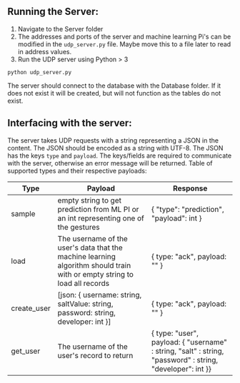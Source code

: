 ## Running the Server:
1. Navigate to the Server folder
2. The addresses and ports of the server and machine learning Pi's can be modified in the `udp_server.py` file. Maybe move this to a file later to read in address values.
3. Run the UDP server using Python > 3
```
python udp_server.py
```
The server should connect to the database with the Database folder. If it does not exist it will be created, but will not function as the tables do not exist.

## Interfacing with the server:
The server takes UDP requests with a string representing a JSON in the content. The JSON should be encoded as a string with UTF-8.
The JSON has the keys `type` and `payload`. The keys/fields are required to communicate with the server, otherwise an error message will be returned.
Table of supported types and their respective payloads:

Type | Payload | Response |
---- | ------- | -------- |
sample | empty string to get prediction from ML PI or an int representing one of the gestures | { "type": "prediction", "payload": int }
load | The username of the user's data that the machine learning algorithm should train with or empty string to load all records  | { type: "ack", payload: "" }
create_user | [json: { username: string, saltValue: string, password: string, developer: int }] | { type: "ack", payload: "" }
get_user | The username of the user's record to return | { type: "user", payload: { "username" : string, "salt"     : string, "password" : string, "developer": int }}
